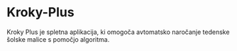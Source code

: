 # Kroky-Plus
Kroky Plus je spletna aplikacija, ki omogoča avtomatsko naročanje tedenske  šolske malice s pomočjo algoritma.


